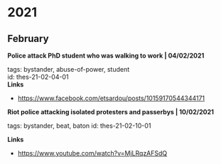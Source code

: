 # 2021 

## February 


<b> Police attack PhD student who was walking to work | 04/02/2021 </b>
  
tags: bystander, abuse-of-power, student  
id: thes-21-02-04-01  
**Links**  
* https://www.facebook.com/etsardou/posts/10159170544344171


<b> Riot police attacking isolated protesters and passerbys | 10/02/2021 </b>

tags: bystander, beat, baton 
id: thes-21-02-10-01  
  
**Links**  
* https://www.youtube.com/watch?v=MjLRqzAFSdQ


